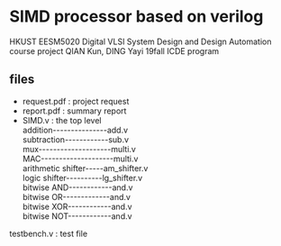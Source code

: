SIMD processor based on verilog
===============================
HKUST EESM5020 Digital VLSI System Design and Design Automation    course project
QIAN Kun, DING Yayi     19fall ICDE program 

files
-----
- request.pdf : project request              
- report.pdf  : summary report                   
- SIMD.v      : the top level                        
  addition---------------add.v    
  subtraction------------sub.v      
  mux--------------------multi.v    
  MAC--------------------multi.v    
  arithmetic shifter-----am_shifter.v    
  logic shifter----------lg_shifter.v    
  bitwise AND------------and.v    
  bitwise OR-------------and.v    
  bitwise XOR------------and.v    
  bitwise NOT------------and.v    
  
testbench.v  : test file
